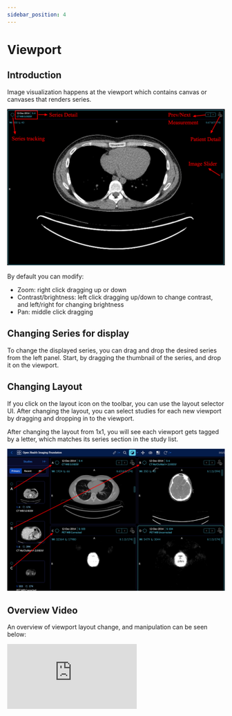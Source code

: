 ```yaml
---
sidebar_position: 4
---
```


# Viewport

## Introduction
Image visualization happens at the viewport which contains canvas or canvases that
renders series.

![user-viewer-main](../../assets/img/user-viewer-main.png)


By default you can modify:

- Zoom: right click dragging up or down
- Contrast/brightness: left click dragging up/down to change contrast, and left/right for changing brightness
- Pan: middle click dragging



## Changing Series for display
To change the displayed series, you can drag and drop the desired series from the left panel. Start, by dragging the thumbnail of the series, and drop it on the viewport.


## Changing Layout
If you click on the layout icon on the toolbar, you can use the layout selector UI. After changing the layout, you can select studies for each new viewport by dragging and dropping in to the viewport.

After changing the layout from 1x1, you will see each viewport gets tagged by a letter,
which matches its series section in the study list.

![user-viewer-layout](../../assets/img/user-viewer-layout.png)


## Overview Video
An overview of viewport layout change, and manipulation can be seen below:



<div style={{padding:"56.25% 0 0 0", position:"relative"}}>
    <iframe src="https://player.vimeo.com/video/545995881?badge=0&amp;autopause=0&amp;player_id=0&amp;app_id=58479" frameBorder="0" allow="autoplay; fullscreen; picture-in-picture" allowFullScreen style= {{ position:"absolute",top:0,left:0,width:"100%",height:"100%"}} title="measurement-report"></iframe>
</div>
